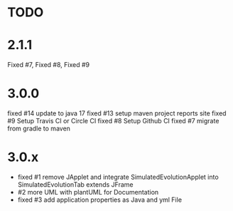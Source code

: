 # TODO

# 2.1.1
Fixed #7, Fixed #8, Fixed #9

# 3.0.0
fixed #14 update to java 17
fixed #13 setup maven project reports site
fixed #9  Setup Travis CI or Circle CI
fixed #8  Setup Github CI
fixed #7  migrate from gradle to maven

# 3.0.x
* fixed #1 remove JApplet and integrate SimulatedEvolutionApplet into SimulatedEvolutionTab extends JFrame
* #2 more UML with plantUML for Documentation
* fixed #3 add application properties as Java and yml File

